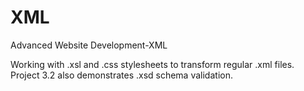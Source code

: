XML
===

Advanced Website Development-XML

Working with .xsl and .css stylesheets to transform regular .xml files.  Project 3.2 also demonstrates .xsd schema validation.
